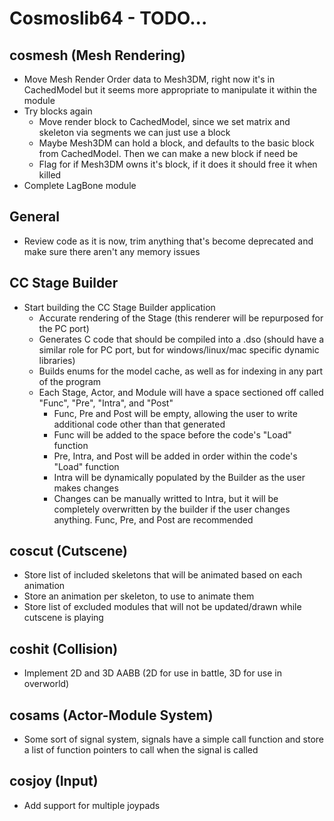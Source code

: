 # Cosmoslib64 - TODO...

## cosmesh (Mesh Rendering)
- Move Mesh Render Order data to Mesh3DM, right now it's in CachedModel but it seems more appropriate to manipulate it within the module
- Try blocks again
	- Move render block to CachedModel, since we set matrix and skeleton via segments we can just use a block
	- Maybe Mesh3DM can hold a block, and defaults to the basic block from CachedModel. Then we can make a new block if need be
	- Flag for if Mesh3DM owns it's block, if it does it should free it when killed
- Complete LagBone module

## General
- Review code as it is now, trim anything that's become deprecated and make sure there aren't any memory issues

## CC Stage Builder
- Start building the CC Stage Builder application
	- Accurate rendering of the Stage (this renderer will be repurposed for the PC port)
	- Generates C code that should be compiled into a .dso (should have a similar role for PC port, but for windows/linux/mac specific dynamic libraries)
	- Builds enums for the model cache, as well as for indexing in any part of the program
	- Each Stage, Actor, and Module will have a space sectioned off called "Func", "Pre", "Intra", and "Post"
		- Func, Pre and Post will be empty, allowing the user to write additional code other than that generated
		- Func will be added to the space before the code's "Load" function
		- Pre, Intra, and Post will be added in order within the code's "Load" function
		- Intra will be dynamically populated by the Builder as the user makes changes
		- Changes can be manually writted to Intra, but it will be completely overwritten by the builder if the user changes anything. Func, Pre, and Post are recommended

## coscut (Cutscene)
- Store list of included skeletons that will be animated based on each animation
- Store an animation per skeleton, to use to animate them
- Store list of excluded modules that will not be updated/drawn while cutscene is playing

## coshit (Collision)
- Implement 2D and 3D AABB (2D for use in battle, 3D for use in overworld)

## cosams (Actor-Module System)
- Some sort of signal system, signals have a simple call function and store a list of function pointers to call when the signal is called

## cosjoy (Input)
- Add support for multiple joypads